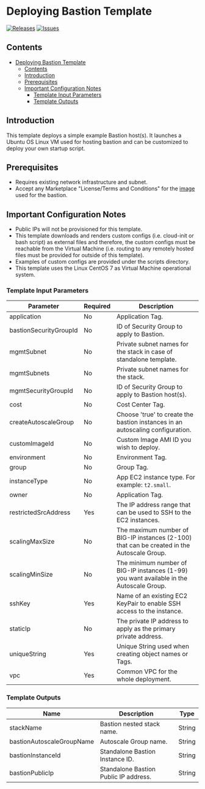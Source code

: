
# Deploying Bastion Template

[![Releases](https://img.shields.io/github/release/f5networks/f5-aws-cloudformation-v2.svg)](https://github.com/f5networks/f5-aws-cloudformation-v2/releases)
[![Issues](https://img.shields.io/github/issues/f5networks/f5-aws-cloudformation-v2.svg)](https://github.com/f5networks/f5-aws-cloudformation-v2/issues)

## Contents

- [Deploying Bastion Template](#deploying-bastion-template)
  - [Contents](#contents)
  - [Introduction](#introduction)
  - [Prerequisites](#prerequisites)
  - [Important Configuration Notes](#important-configuration-notes)
    - [Template Input Parameters](#template-input-parameters)
    - [Template Outputs](#template-outputs)

## Introduction

This template deploys a simple example Bastion host(s). It launches a Ubuntu OS Linux VM used for hosting bastion and can be customized to deploy your own startup script.


## Prerequisites

- Requires existing network infrastructure and subnet.
- Accept any Marketplace "License/Terms and Conditions" for the [image](https://aws.amazon.com/marketplace/pp/B00O7WM7QW) used for the bastion.

## Important Configuration Notes

- Public IPs will not be provisioned for this template.
- This template downloads and renders custom configs (i.e. cloud-init or bash script) as external files and therefore, the custom configs must be reachable from the Virtual Machine (i.e. routing to any remotely hosted files must be provided for outside of this template).
- Examples of custom configs are provided under the scripts directory.
- This template uses the Linux CentOS 7 as Virtual Machine operational system.


### Template Input Parameters

| Parameter | Required | Description |
| --- | --- | --- |
| application | No | Application Tag. |
| bastionSecurityGroupId | No | ID of Security Group to apply to Bastion. |
| mgmtSubnet | No | Private subnet names for the stack in case of standalone template. |
| mgmtSubnets | No | Private subnet names for the stack. |
| mgmtSecurityGroupId | No | ID of Security Group to apply to Bastion host(s). |
| cost | No | Cost Center Tag. |
| createAutoscaleGroup | No | Choose 'true' to create the bastion instances in an autoscaling configuration. |
| customImageId | No | Custom Image AMI ID you wish to deploy. |
| environment | No | Environment Tag. |
| group | No | Group Tag. |
| instanceType | No | App EC2 instance type. For example: `t2.small`. |
| owner | No | Application Tag. |
| restrictedSrcAddress | Yes | The IP address range that can be used to SSH to the EC2 instances. |
| scalingMaxSize | No | The maximum number of BIG-IP instances (2-100) that can be created in the Autoscale Group. |
| scalingMinSize | No | The minimum number of BIG-IP instances (1-99) you want available in the Autoscale Group. |
| sshKey | Yes | Name of an existing EC2 KeyPair to enable SSH access to the instance. |
| staticIp | No | The private IP address to apply as the primary private address. |
| uniqueString | Yes | Unique String used when creating object names or Tags. |
| vpc | Yes | Common VPC for the whole deployment. |

### Template Outputs

| Name | Description | Type |
| --- | --- | --- |
| stackName | Bastion nested stack name. | String |
| bastionAutoscaleGroupName | Autoscale Group name. | String |
| bastionInstanceId | Standalone Bastion Instance ID. | String |
| bastionPublicIp | Standalone Bastion Public IP address. | String |
